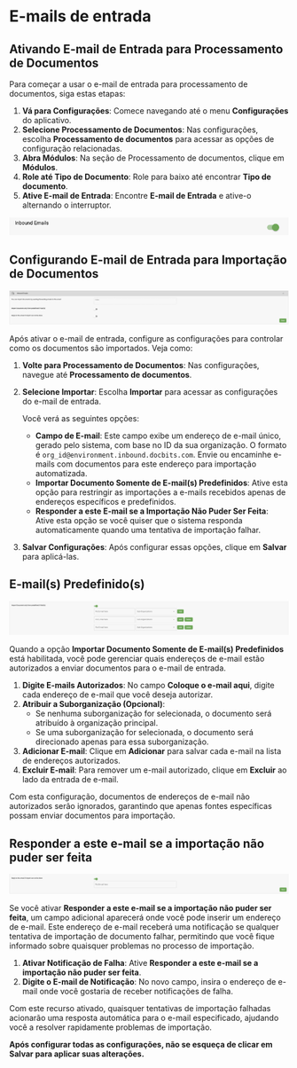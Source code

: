 # E-mails de entrada

## Ativando E-mail de Entrada para Processamento de Documentos

Para começar a usar o e-mail de entrada para processamento de documentos, siga estas etapas:

1. **Vá para Configurações**: Comece navegando até o menu **Configurações** do aplicativo.
2. **Selecione Processamento de Documentos**: Nas configurações, escolha **Processamento de documentos** para acessar as opções de configuração relacionadas.
3. **Abra Módulos**: Na seção de Processamento de documentos, clique em **Módulos**.
4. **Role até Tipo de Documento**: Role para baixo até encontrar **Tipo de documento**.
5. **Ative E-mail de Entrada**: Encontre **E-mail de Entrada** e ative-o alternando o interruptor.

![](https://raw.githubusercontent.com/Fellow-Consulting-AG/docbits/refs/heads/main/readme/.gitbook/assets/inbound_emails_1.png)

## Configurando E-mail de Entrada para Importação de Documentos

![](https://raw.githubusercontent.com/Fellow-Consulting-AG/docbits/refs/heads/main/readme/.gitbook/assets/inbound_emails_2.png)

Após ativar o e-mail de entrada, configure as configurações para controlar como os documentos são importados. Veja como:

1. **Volte para Processamento de Documentos**: Nas configurações, navegue até **Processamento de documentos**.
2.  **Selecione Importar**: Escolha **Importar** para acessar as configurações do e-mail de entrada.

    Você verá as seguintes opções:

    * **Campo de E-mail**: Este campo exibe um endereço de e-mail único, gerado pelo sistema, com base no ID da sua organização. O formato é `org_id@environment.inbound.docbits.com`. Envie ou encaminhe e-mails com documentos para este endereço para importação automatizada.
    * **Importar Documento Somente de E-mail(s) Predefinidos**: Ative esta opção para restringir as importações a e-mails recebidos apenas de endereços específicos e predefinidos.
    * **Responder a este E-mail se a Importação Não Puder Ser Feita**: Ative esta opção se você quiser que o sistema responda automaticamente quando uma tentativa de importação falhar.
3. **Salvar Configurações**: Após configurar essas opções, clique em **Salvar** para aplicá-las.

## E-mail(s) Predefinido(s)

![](https://raw.githubusercontent.com/Fellow-Consulting-AG/docbits/refs/heads/main/readme/.gitbook/assets/inbound_emails_3.png)

Quando a opção **Importar Documento Somente de E-mail(s) Predefinidos** está habilitada, você pode gerenciar quais endereços de e-mail estão autorizados a enviar documentos para o e-mail de entrada.

1. **Digite E-mails Autorizados**: No campo **Coloque o e-mail aqui**, digite cada endereço de e-mail que você deseja autorizar.
2. **Atribuir a Suborganização (Opcional)**:
   * Se nenhuma suborganização for selecionada, o documento será atribuído à organização principal.
   * Se uma suborganização for selecionada, o documento será direcionado apenas para essa suborganização.
3. **Adicionar E-mail**: Clique em **Adicionar** para salvar cada e-mail na lista de endereços autorizados.
4. **Excluir E-mail**: Para remover um e-mail autorizado, clique em **Excluir** ao lado da entrada de e-mail.

Com esta configuração, documentos de endereços de e-mail não autorizados serão ignorados, garantindo que apenas fontes específicas possam enviar documentos para importação.

## **Responder a este e-mail se a importação não puder ser feita**

![](https://raw.githubusercontent.com/Fellow-Consulting-AG/docbits/refs/heads/main/readme/.gitbook/assets/inbound_emails_4.png)

Se você ativar **Responder a este e-mail se a importação não puder ser feita**, um campo adicional aparecerá onde você pode inserir um endereço de e-mail. Este endereço de e-mail receberá uma notificação se qualquer tentativa de importação de documento falhar, permitindo que você fique informado sobre quaisquer problemas no processo de importação.

1. **Ativar Notificação de Falha**: Ative **Responder a este e-mail se a importação não puder ser feita**.
2. **Digite o E-mail de Notificação**: No novo campo, insira o endereço de e-mail onde você gostaria de receber notificações de falha.

Com este recurso ativado, quaisquer tentativas de importação falhadas acionarão uma resposta automática para o e-mail especificado, ajudando você a resolver rapidamente problemas de importação.

**Após configurar todas as configurações, não se esqueça de clicar em Salvar para aplicar suas alterações.**

